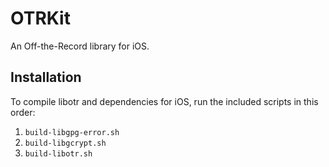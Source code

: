 OTRKit
======

An Off-the-Record library for iOS.

Installation
-------

To compile libotr and dependencies for iOS, run the included scripts in this order:

1. `build-libgpg-error.sh`
2. `build-libgcrypt.sh`
3. `build-libotr.sh`